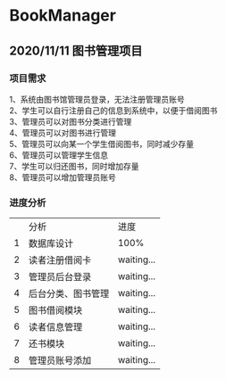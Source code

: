 # BookManager
## 2020/11/11 图书管理项目
### 项目需求
1、系统由图书馆管理员登录，无法注册管理员账号<br />
2、学生可以自行注册自己的信息到系统中，以便于借阅图书<br />
3、管理员可以对图书分类进行管理<br />
4、管理员可以对图书进行管理<br />
5、管理员可以向某一个学生借阅图书，同时减少存量<br />
6、管理员可以管理学生信息<br />
7、学生可以归还图书，同时增加存量<br />
8、管理员可以增加管理员账号<br />
### 进度分析
<table>
    <th>
        <td>分析</td>
        <td>进度</td>
    </th>
    <tr>
        <td>1</td>
        <td>数据库设计</td>
        <td>100%</td>
    </tr>
    <tr>
        <td>2</td>
        <td>读者注册借阅卡</td>
        <td>waiting...</td>
    </tr>
    <tr>
        <td>3</td>
        <td>管理员后台登录</td>
        <td>waiting...</td>
    </tr>
    <tr>
        <td>4</td>
        <td>后台分类、图书管理</td>
        <td>waiting...</td>
    </tr>
    <tr>
        <td>5</td>
        <td>图书借阅模块</td>
        <td>waiting...</td>
    </tr>
    <tr>
        <td>6</td>
        <td>读者信息管理</td>
        <td>waiting...</td>
    </tr>
    <tr>
        <td>7</td>
        <td>还书模块</td>
        <td>waiting...</td>
    </tr>
    <tr>
        <td>8</td>
        <td>管理员账号添加</td>
        <td>waiting...</td>
    </tr>
</table>